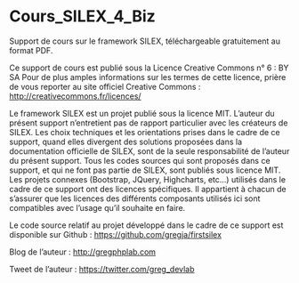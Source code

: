 # Cours_SILEX_4_Biz
Support de cours sur le framework SILEX, téléchargeable gratuitement au format PDF.

Ce support de cours est publié sous la Licence Creative Commons n° 6 : BY SA
Pour de plus amples informations sur les termes de cette licence, prière de vous reporter au site officiel Creative Commons : 
http://creativecommons.fr/licences/ 

Le framework SILEX est un projet publié sous la licence MIT.
L’auteur du présent support n’entretient pas de rapport particulier avec les créateurs de SILEX. Les choix techniques et les orientations prises dans le cadre de ce support, quand elles divergent des solutions proposées dans la documentation officielle de SILEX, sont de la seule responsabilité de l’auteur du présent support. 
Tous les codes sources qui sont proposés dans ce support, et qui ne font pas partie de SILEX, sont publiés sous licence MIT. Les projets connexes (Bootstrap, JQuery, Highcharts, etc…) utilisés dans le cadre de ce support ont des licences spécifiques. Il appartient à chacun de s’assurer que les licences des différents composants utilisés ici sont compatibles avec l’usage qu’il souhaite en faire. 

Le code source relatif au projet développé dans le cadre de ce support est disponible sur Github :
https://github.com/gregja/firstsilex

Blog de l’auteur :
http://gregphplab.com

Tweet de l’auteur :
https://twitter.com/greg_devlab

